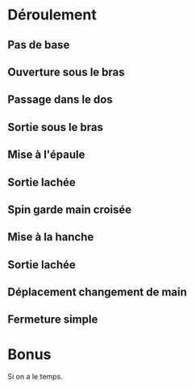 

Déroulement
===========


Pas de base
-----------


Ouverture sous le bras
----------------------


Passage dans le dos
-------------------


Sortie sous le bras
-------------------


Mise à l'épaule
---------------


Sortie lachée
-------------


Spin garde main croisée
-----------------------


Mise à la hanche
----------------


Sortie lachée
-------------


Déplacement changement de main
------------------------------



Fermeture simple
----------------




Bonus
=====
Si on a le temps.
